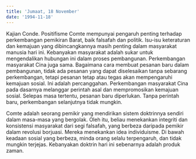 ```yaml
---
title: 'Jumaat, 18 November'
date: '1994-11-18'
---
```


Kajian Conde. Positifisme Comte mempunyai pengaruh penting terhadap perkembangan pemikiran Barat, baik falsafah dan politik. Isu-isu keteraturan dan kemajuan yang dibincangkannya masih penting dalam masyarakat manusia hari ini. Kebanyakan masyarakat adalah sukar untuk mengendalikan hubungan ini dalam proses pembangunan. Perkembangan masyarakat Cina juga sama. Bagaimana cara membuat pesanan baru dalam pembangunan, tidak ada pesanan yang dapat diselesaikan tanpa sebarang perkembangan, tetapi pesanan tetap atau tegas akan mempengaruhi kemajuan sosial. Ini adalah percanggahan. Perkembangan masyarakat Cina pada dasarnya melanggar perintah asal dan mempromosikan kemajuan sosial. Selepas masa tertentu, pesanan baru diperlukan. Tanpa perintah baru, perkembangan selanjutnya tidak mungkin.

Comte adalah seorang pemikir yang mendirikan sistem doktrinnya sendiri dalam masa-masa yang bergolak. Oleh itu, beliau menekankan integriti dan konsistensi masyarakat dari segi falsafah, yang berbeza daripada pemikir dalam revolusi borjuasi. Mereka menekankan idea individuisme. Di bawah keadaan sosial yang berbeza, minda orang selalu terpengaruh, dan tidak mungkin terjejas. Kebanyakan doktrin hari ini sebenarnya adalah produk zaman.

